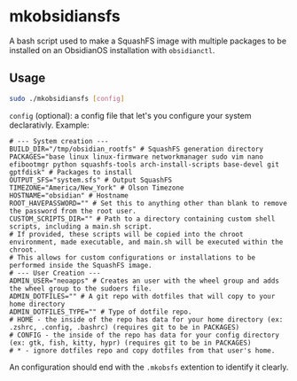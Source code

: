 # mkobsidiansfs

A bash script used to make a SquashFS image with multiple packages to be installed on an ObsidianOS installation with `obsidianctl`.

## Usage

```bash
sudo ./mkobsidiansfs [config]
```

`config` (optional): a config file that let's you configure your system declarativly.
Example:
```
# --- System creation ---
BUILD_DIR="/tmp/obsidian_rootfs" # SquashFS generation directory
PACKAGES="base linux linux-firmware networkmanager sudo vim nano efibootmgr python squashfs-tools arch-install-scripts base-devel git gptfdisk" # Packages to install
OUTPUT_SFS="system.sfs" # Output SquashFS
TIMEZONE="America/New_York" # Olson Timezone
HOSTNAME="obsidian" # Hostname
ROOT_HAVEPASSWORD="" # Set this to anything other than blank to remove the password from the root user.
CUSTOM_SCRIPTS_DIR="" # Path to a directory containing custom shell scripts, including a main.sh script.
# If provided, these scripts will be copied into the chroot environment, made executable, and main.sh will be executed within the chroot.
# This allows for custom configurations or installations to be performed inside the SquashFS image.
# --- User Creation ---
ADMIN_USER="neoapps" # Creates an user with the wheel group and adds the wheel group to the sudoers file.
ADMIN_DOTFILES="" # A git repo with dotfiles that will copy to your home directory
ADMIN_DOTFILES_TYPE="" # Type of dotfile repo.
# HOME - the inside of the repo has data for your home directory (ex: .zshrc, .config, .bashrc) (requires git to be in PACKAGES)
# CONFIG - the inside of the repo has data for your config directory (ex: gtk, fish, kitty, hypr) (requires git to be in PACKAGES)
# * - ignore dotfiles repo and copy dotfiles from that user's home.
```
An configuration should end with the `.mkobsfs` extention to identify it clearly.
